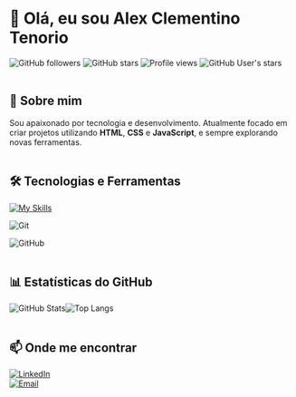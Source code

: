 # 👋 Olá, eu sou Alex Clementino Tenorio  

![GitHub followers](https://img.shields.io/github/followers/Allexct250505?style=for-the-badge)
![GitHub stars](https://img.shields.io/github/stars/Allexct250505?style=for-the-badge)
![Profile views](https://komarev.com/ghpvc/?username=Allexct250505&style=for-the-badge)
![GitHub User's stars](https://img.shields.io/github/stars/Allexct250505?affiliations=OWNER%2CCOLLABORATOR&style=for-the-badge)
<br>
<br>
## 🚀 Sobre mim  
Sou apaixonado por tecnologia e desenvolvimento. Atualmente focado em criar projetos utilizando **HTML**, **CSS** e **JavaScript**, e sempre explorando novas ferramentas.
<br>
<br>

## 🛠 Tecnologias e Ferramentas 
[![My Skills](https://skillicons.dev/icons?i=html,css,js)](https://skillicons.dev)

![Git](https://img.shields.io/badge/Git-F05032?style=for-the-badge&logo=git&logoColor=white)

![GitHub](https://img.shields.io/badge/GitHub-181717?style=for-the-badge&logo=github)
<br>
<br>

## 📊 Estatísticas do GitHub
![GitHub Stats](https://github-readme-stats.vercel.app/api?username=Allexct250505&show_icons=true&theme=radical)![Top Langs](https://github-readme-stats.vercel.app/api/top-langs/?username=Allexct250505&layout=compact&theme=radical)
<br>
<br>
## 📫 Onde me encontrar  
[![LinkedIn](https://img.shields.io/badge/LinkedIn-0077B5?style=for-the-badge&logo=linkedin&logoColor=white)](https://www.linkedin.com/in/alexclementinoten%C3%B3rio/)  
[![Email](https://img.shields.io/badge/Email-D14836?style=for-the-badge&logo=gmail&logoColor=white)](mailto:allexct@hotmail.com)
